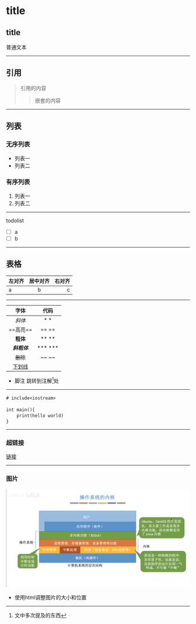 # title
## title

普通文本
***
## 引用 
>引用的内容
>>嵌套的内容
***
## 列表
### 无序列表
- 列表一
- 列表二

### 有序列表
1. 列表一
2. 列表二
***
todolist
- [ ] a
- [ ] b
***
## 表格
|左对齐|居中对齐|右对齐|
|:-----|:-----:|----:|
|a|b|c|
***
|字体|代码|
|:--:|:--:|
|*斜体*|* *|
|==高亮==|== ==|
|**粗体**|** **|
|***斜粗体***|*** ***|
|~~删除~~|~~ ~~|
|<u>下划线</u>|<u> </u>|

- 脚注
  跳转到注解[^1]处
***
```
# include<iostream>

int main(){
    print(hello world)
}
```
***
### 超链接
[链接](https://www.bilibili.com/video/BV1bK4y1i7BY/?spm_id_from=333.337.search-card.all.click&vd_source=46314c5b70240e18a09e4ce2de7a43dc)

***
### 图片
![alt text](image.png)
- 使用html调整图片的大小和位置
  
[^1]:文中多次提及的东西
